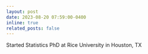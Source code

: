 ```yaml
---
layout: post
date: 2023-08-20 07:59:00-0400
inline: true
related_posts: false
---
```


Started Statistics PhD at Rice University in Houston, TX